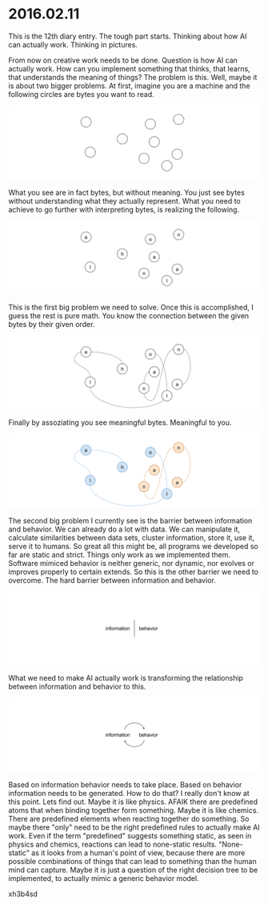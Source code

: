 # 2016.02.11
This is the 12th diary entry. The tough part starts. Thinking about how AI can
actually work. Thinking in pictures.

From now on creative work needs to be done. Question is how AI can actually
work. How can you implement something that thinks, that learns, that
understands the meaning of things? The problem is this. Well, maybe it is about
two bigger problems. At first, imagine you are a machine and the following
circles are bytes you want to read.

![mystery bytes](image/mystery_bytes.png)

What you see are in fact bytes, but without meaning. You just see bytes without
understanding what they actually represent. What you need to achieve to go
further with interpreting bytes, is realizing the following.

![identifyed bytes](image/identifyed_bytes.png)

This is the first big problem we need to solve. Once this is accomplished, I
guess the rest is pure math. You know the connection between the given bytes by
their given order.

![connected bytes](image/connected_bytes.png)

Finally by assoziating you see meaningful bytes. Meaningful to you.

![meaningful bytes](image/meaningful_bytes.png)

The second big problem I currently see is the barrier between information and
behavior. We can already do a lot with data. We can manipulate it, calculate
similarities between data sets, cluster information, store it, use it, serve it
to humans. So great all this might be, all programs we developed so far are
static and strict. Things only work as we implemented them. Software mimiced
behavior is neither generic, nor dynamic, nor evolves or improves properly to
certain extends. So this is the other barrier we need to overcome. The hard barrier
between information and behavior.

![info beha separated](image/info_beha_separated.png)

What we need to make AI actually work is transforming the relationship between
information and behavior to this.

![info beha connected](image/info_beha_connected.png)

Based on information behavior needs to take place. Based on behavior
information needs to be generated. How to do that? I really don't know at this
point. Lets find out. Maybe it is like physics. AFAIK there are predefined
atoms that when binding together form something. Maybe it is like chemics.
There are predefined elements when reacting together do something. So maybe
there "only" need to be the right predefined rules to actually make AI work.
Even if the term "predefined" suggests something static, as seen in physics and
chemics, reactions can lead to none-static results. "None-static" as it looks
from a human's point of view, because there are more possible combinations of
things that can lead to something than the human mind can capture. Maybe it is
just a question of the right decision tree to be implemented, to actually mimic
a generic behavior model.

xh3b4sd
